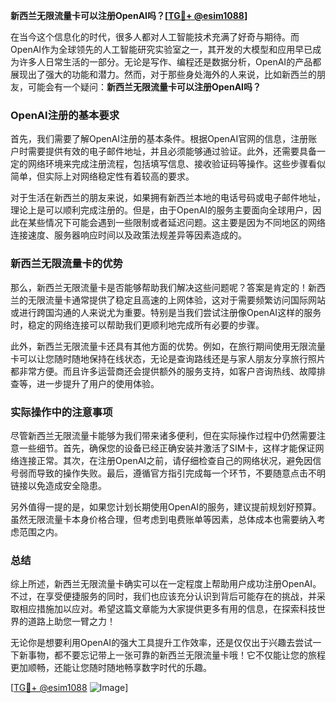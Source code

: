 **新西兰无限流量卡可以注册OpenAI吗？[[TG💪+ @esim1088](https://t.me/s/esim1088)]**

在当今这个信息化的时代，很多人都对人工智能技术充满了好奇与期待。而OpenAI作为全球领先的人工智能研究实验室之一，其开发的大模型和应用早已成为许多人日常生活的一部分。无论是写作、编程还是数据分析，OpenAI的产品都展现出了强大的功能和潜力。然而，对于那些身处海外的人来说，比如新西兰的朋友，可能会有一个疑问：**新西兰无限流量卡可以注册OpenAI吗？**

### OpenAI注册的基本要求

首先，我们需要了解OpenAI注册的基本条件。根据OpenAI官网的信息，注册账户时需要提供有效的电子邮件地址，并且必须能够通过验证。此外，还需要具备一定的网络环境来完成注册流程，包括填写信息、接收验证码等操作。这些步骤看似简单，但实际上对网络稳定性有着较高的要求。

对于生活在新西兰的朋友来说，如果拥有新西兰本地的电话号码或电子邮件地址，理论上是可以顺利完成注册的。但是，由于OpenAI的服务主要面向全球用户，因此在某些情况下可能会遇到一些限制或者延迟问题。这主要是因为不同地区的网络连接速度、服务器响应时间以及政策法规差异等因素造成的。

### 新西兰无限流量卡的优势

那么，新西兰无限流量卡是否能够帮助我们解决这些问题呢？答案是肯定的！新西兰的无限流量卡通常提供了稳定且高速的上网体验，这对于需要频繁访问国际网站或进行跨国沟通的人来说尤为重要。特别是当我们尝试注册像OpenAI这样的服务时，稳定的网络连接可以帮助我们更顺利地完成所有必要的步骤。

此外，新西兰无限流量卡还具有其他方面的优势。例如，在旅行期间使用无限流量卡可以让您随时随地保持在线状态，无论是查询路线还是与家人朋友分享旅行照片都非常方便。而且许多运营商还会提供额外的服务支持，如客户咨询热线、故障排查等，进一步提升了用户的使用体验。

### 实际操作中的注意事项

尽管新西兰无限流量卡能够为我们带来诸多便利，但在实际操作过程中仍然需要注意一些细节。首先，确保您的设备已经正确安装并激活了SIM卡，这样才能保证网络连接正常。其次，在注册OpenAI之前，请仔细检查自己的网络状况，避免因信号弱而导致的操作失败。最后，遵循官方指引完成每一个环节，不要随意点击不明链接以免造成安全隐患。

另外值得一提的是，如果您计划长期使用OpenAI的服务，建议提前规划好预算。虽然无限流量卡本身价格合理，但考虑到电费账单等因素，总体成本也需要纳入考虑范围之内。

### 总结

综上所述，新西兰无限流量卡确实可以在一定程度上帮助用户成功注册OpenAI。不过，在享受便捷服务的同时，我们也应该充分认识到背后可能存在的挑战，并采取相应措施加以应对。希望这篇文章能为大家提供更多有用的信息，在探索科技世界的道路上助您一臂之力！

无论你是想要利用OpenAI的强大工具提升工作效率，还是仅仅出于兴趣去尝试一下新事物，都不要忘记带上一张可靠的新西兰无限流量卡哦！它不仅能让您的旅程更加顺畅，还能让您随时随地畅享数字时代的乐趣。

[[TG💪+ @esim1088](https://t.me/s/esim1088) ![Image](https://i.postimg.cc/4NQfJmqS/Snipaste-2025-05-13-00-14-12.png)]
